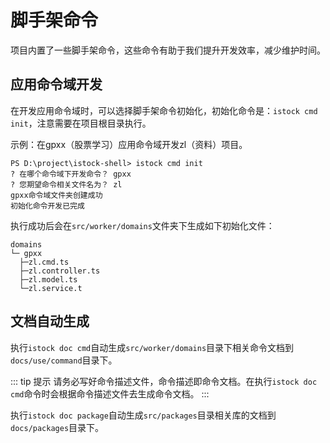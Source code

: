 # 脚手架命令

项目内置了一些脚手架命令，这些命令有助于我们提升开发效率，减少维护时间。

## 应用命令域开发

在开发应用命令域时，可以选择脚手架命令初始化，初始化命令是：`istock cmd init`，注意需要在项目根目录执行。

示例：在gpxx（股票学习）应用命令域开发zl（资料）项目。

```shell
PS D:\project\istock-shell> istock cmd init
? 在哪个命令域下开发命令？ gpxx
? 您期望命令相关文件名为？ zl
gpxx命令域文件夹创建成功
初始化命令开发已完成

```

执行成功后会在`src/worker/domains`文件夹下生成如下初始化文件：

```
domains
└─ gpxx
  ├─zl.cmd.ts
  ├─zl.controller.ts
  ├─zl.model.ts
  └─zl.service.t
```

## 文档自动生成

执行`istock doc cmd`自动生成`src/worker/domains`目录下相关命令文档到`docs/use/command`目录下。

::: tip 提示
请务必写好命令描述文件，命令描述即命令文档。在执行`istock doc cmd`命令时会根据命令描述文件去生成命令文档。
:::

执行`istock doc package`自动生成`src/packages`目录相关库的文档到`docs/packages`目录下。
